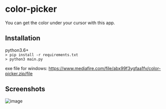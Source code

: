 # color-picker
You can get the color under your cursor with this app.

## Installation
python3.6+<br>
`> pip install -r requirements.txt`<br>
`> python3 main.py`

exe file for windows: https://www.mediafire.com/file/abx99f3ygfaa1fv/color-picker.zip/file

## Screenshots
![image](https://user-images.githubusercontent.com/72984140/161396711-27d0c919-44c4-451c-b443-50ee6ce5ebdd.png)
